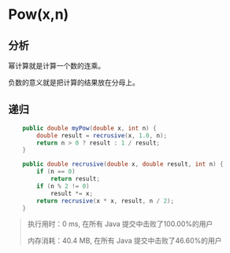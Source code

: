 # Pow(x,n)

## 分析

幂计算就是计算一个数的连乘。

负数的意义就是把计算的结果放在分母上。

## 递归

```java
    public double myPow(double x, int n) {
        double result = recrusive(x, 1.0, n);
        return n > 0 ? result : 1 / result;
    }

    public double recrusive(double x, double result, int n) {
        if (n == 0)
            return result;
        if (n % 2 != 0)
            result *= x;
        return recrusive(x * x, result, n / 2);
    }
```

> 执行用时：0 ms, 在所有 Java 提交中击败了100.00%的用户
>
> 内存消耗：40.4 MB, 在所有 Java 提交中击败了46.60%的用户

